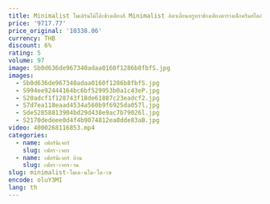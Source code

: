 ```yaml
---
title: Minimalist โมเดิร์นไม้โต๊ะข้างเตียงสี Minimalist อิตาเลี่ยนหรูหราข้างเตียงตารางเด็กครีมสไตล์เฟอร์นิเจอร์
price: '9717.77'
price_original: '10338.06'
currency: THB
discount: 6%
rating: 5
volume: 97
image: Sb0d636de967340adaa0160f1286b8fbfS.jpg
images:
  - Sb0d636de967340adaa0160f1286b8fbfS.jpg
  - S994ee92444164bc6bf529953b0a1c43eP.jpg
  - S20adcf1f128743f18de61887c23eadcf2.jpg
  - S7d7ea118eaad4534a560b9f6925da057l.jpg
  - Sde52858813904bd29d438e9ac7b79026l.jpg
  - S2170dedeee0d4f4b9074812ea8dde83aB.jpg
video: 4000268116853.mp4
categories:
  - name: เฟอร์นิเจอร์
    slug: เฟอร-เจอร
  - name: เฟอร์นิเจอร์ บ้าน
    slug: เฟอร-เจอร-าน
slug: minimalist-โมเด-นไม-โต-ะข
encode: oluY3MI
lang: th
---
```

  